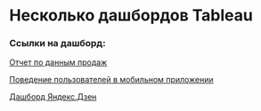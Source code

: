 # Несколько дашбордов Tableau
    
### Ссылки на дашборд:    

<a href="https://public.tableau.com/app/profile/yulia2759/viz/USA_16829636104950/Dashboard1?publish=yes">Отчет по данным продаж</a>   

<a href="https://public.tableau.com/app/profile/yulia2759/viz/NV_16788274708010/Dashboard1">Поведение пользователей в мобильном приложении</a>  

<a href="https://public.tableau.com/app/profile/yulia2759/viz/DashboardYD_16770252502430/Dashboard1?publish=yes">Дашборд Яндекс.Дзен</a>    
 
